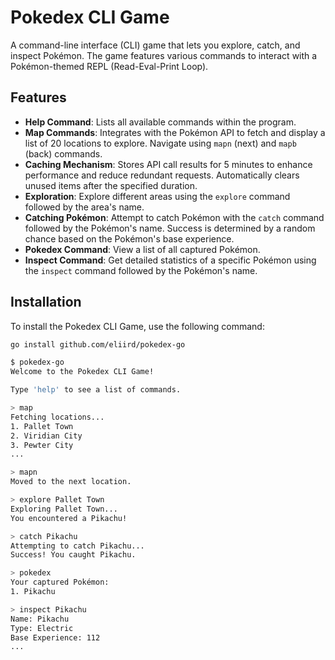 # Pokedex CLI Game

A command-line interface (CLI) game that lets you explore, catch, and inspect Pokémon. The game features various commands to interact with a Pokémon-themed REPL (Read-Eval-Print Loop).

## Features

- **Help Command**: Lists all available commands within the program.
- **Map Commands**: Integrates with the Pokémon API to fetch and display a list of 20 locations to explore. Navigate using `mapn` (next) and `mapb` (back) commands.
- **Caching Mechanism**: Stores API call results for 5 minutes to enhance performance and reduce redundant requests. Automatically clears unused items after the specified duration.
- **Exploration**: Explore different areas using the `explore` command followed by the area's name.
- **Catching Pokémon**: Attempt to catch Pokémon with the `catch` command followed by the Pokémon's name. Success is determined by a random chance based on the Pokémon's base experience.
- **Pokedex Command**: View a list of all captured Pokémon.
- **Inspect Command**: Get detailed statistics of a specific Pokémon using the `inspect` command followed by the Pokémon's name.

## Installation

To install the Pokedex CLI Game, use the following command:

```sh
go install github.com/eliird/pokedex-go

$ pokedex-go
Welcome to the Pokedex CLI Game!

Type 'help' to see a list of commands.

> map
Fetching locations...
1. Pallet Town
2. Viridian City
3. Pewter City
...

> mapn
Moved to the next location.

> explore Pallet Town
Exploring Pallet Town...
You encountered a Pikachu!

> catch Pikachu
Attempting to catch Pikachu...
Success! You caught Pikachu.

> pokedex
Your captured Pokémon:
1. Pikachu

> inspect Pikachu
Name: Pikachu
Type: Electric
Base Experience: 112
...

